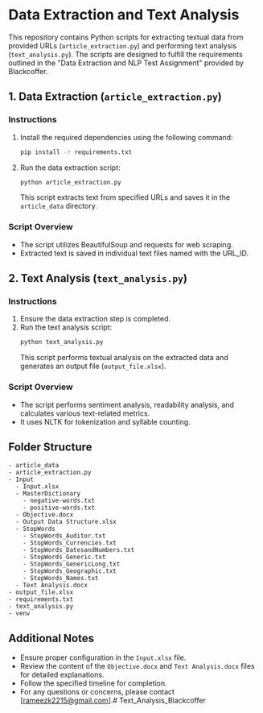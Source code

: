 # Data Extraction and Text Analysis

This repository contains Python scripts for extracting textual data from provided URLs (`article_extraction.py`) and performing text analysis (`text_analysis.py`). The scripts are designed to fulfill the requirements outlined in the "Data Extraction and NLP Test Assignment" provided by Blackcoffer.

## 1. Data Extraction (`article_extraction.py`)

### Instructions

1. Install the required dependencies using the following command:
    ```bash
    pip install -r requirements.txt
    ```

2. Run the data extraction script:
    ```bash
    python article_extraction.py
    ```
   This script extracts text from specified URLs and saves it in the `article_data` directory.

### Script Overview

- The script utilizes BeautifulSoup and requests for web scraping.
- Extracted text is saved in individual text files named with the URL_ID.

## 2. Text Analysis (`text_analysis.py`)

### Instructions

1. Ensure the data extraction step is completed.
2. Run the text analysis script:
    ```bash
    python text_analysis.py
    ```
   This script performs textual analysis on the extracted data and generates an output file (`output_file.xlsx`).

### Script Overview

- The script performs sentiment analysis, readability analysis, and calculates various text-related metrics.
- It uses NLTK for tokenization and syllable counting.

## Folder Structure

```plaintext
- article_data
- article_extraction.py
- Input
  - Input.xlsx
  - MasterDictionary
    - negative-words.txt
    - positive-words.txt
  - Objective.docx
  - Output Data Structure.xlsx
  - StopWords
    - StopWords_Auditor.txt
    - StopWords_Currencies.txt
    - StopWords_DatesandNumbers.txt
    - StopWords_Generic.txt
    - StopWords_GenericLong.txt
    - StopWords_Geographic.txt
    - StopWords_Names.txt
  - Text Analysis.docx
- output_file.xlsx
- requirements.txt
- text_analysis.py
- venv
```

## Additional Notes

- Ensure proper configuration in the `Input.xlsx` file.
- Review the content of the `Objective.docx` and `Text Analysis.docx` files for detailed explanations.
- Follow the specified timeline for completion.
- For any questions or concerns, please contact [rameezk2215@gmail.com].# Text_Analysis_Blackcoffer
